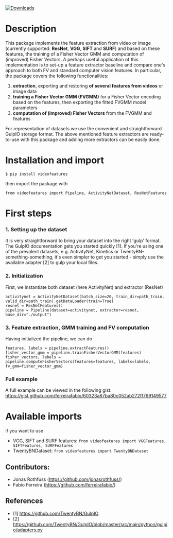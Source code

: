 [![Downloads](http://pepy.tech/badge/videofeatures)](http://pepy.tech/count/videofeatures)

# Description
This package implements the feature extraction from video or image (currently supported: **ResNet**, **VGG**, **SIFT** and **SURF**) and based on these features, the training of a Fisher Vector GMM and computation of (improved) Fisher Vectors. A perhaps useful application of this implementation is to set-up a feature extractor baseline and compare one's approach to both FV and standard computer vision features.
In particular, the package covers the following functionalities:
1) **extraction**, exporting and restoring **of several features from videos** or image data
2) **training a Fisher Vector GMM (FVGMM)** for a Fisher Vector encoding based on the features, then exporting the fitted FVGMM model parameters
3) **computation of (improved) Fisher Vectors** from the FVGMM and features

For representation of datasets we use the convenient and straightforward GulpIO storage format. The above mentioned feature extractors are ready-to-use with this package and adding more extractors can be easily done. 

# Installation and import
```
$ pip install videofeatures
```
then import the package with
```
from videofeatures import Pipeline, ActivityNetDataset, ResNetFeatures
```

# First steps
### 1. Setting up the dataset
It is very straightforward to bring your dataset into the right 'gulp' format. The GulpIO documentation gets you started quickly [1]. If you're using one of the prevalent datasets, e.g. ActivityNet, Kinetics or TwentyBN-something-something, it's even simpler to get you started - simply use the available adapter [2] to gulp your local files. 

### 2. Initialization
First, we instantiate both dataset (here ActivityNet) and extractor (ResNet)
```
activitynet = ActivityNetDataset(batch_size=20, train_dir=path_train, valid_dir=path_train).getDataLoader(train=True)
resnet = ResNetFeatures()
pipeline = Pipeline(dataset=activitynet, extractor=resnet, base_dir="./output")
```

### 3. Feature extraction, GMM training and FV computation
Having initialized the pipeline, we can do
```
features, labels = pipeline.extractFeatures()
fisher_vector_gmm = pipeline.trainFisherVectorGMM(features)
fisher_vectors, labels = pipeline.computeFisherVectors(features=features, labels=labels, fv_gmm=fisher_vector_gmm)
```

### Full example
A full example can be viewed in the following gist:
https://gist.github.com/ferreirafabio/60323a87ba80c052ab272ff769149577

# Available imports
if you want to use 
* VGG, SIFT and SURF features: `from videofeatures import VGGFeatures, SIFTFeatures, SURFFeatures` 
* TwentyBNDataset: `from videofeatures import TwentyBNDataset`

## Contributors:
* Jonas Rothfuss (https://github.com/jonasrothfuss/)
* Fabio Ferreira (https://github.com/ferreirafabio/)

## References
- [1] https://github.com/TwentyBN/GulpIO
- [2] https://github.com/TwentyBN/GulpIO/blob/master/src/main/python/gulpio/adapters.py
